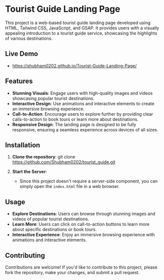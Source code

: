 # Tourist Guide Landing Page

This project is a web-based tourist guide landing page developed using HTML, Tailwind CSS, JavaScript, and GSAP. It provides users with a visually appealing introduction to a tourist guide service, showcasing the highlights of various destinations.

## Live Demo 
  - https://shubham0202.github.io/Tourist-Guide-Landing-Page/
## Features

- **Stunning Visuals**: Engage users with high-quality images and videos showcasing popular tourist destinations.
- **Interactive Design**: Use animations and interactive elements to create an immersive browsing experience.
- **Call-to-Action**: Encourage users to explore further by providing clear calls-to-action to book tours or learn more about destinations.
- **Responsive Design**: The landing page is designed to be fully responsive, ensuring a seamless experience across devices of all sizes.

## Installation

1. **Clone the repository**:
git clone https://github.com/Shubham0202/tourist_guide.git

2. **Start the Server**:

   - Since this project doesn't require a server-side component, you can simply open the `index.html` file in a web browser.

## Usage

- **Explore Destinations**: Users can browse through stunning images and videos of popular tourist destinations.
- **Learn More**: Users can click on call-to-action buttons to learn more about specific destinations or book tours.
- **Interactive Experience**: Enjoy an immersive browsing experience with animations and interactive elements.

## Contributing

Contributions are welcome! If you'd like to contribute to this project, please fork the repository, make your changes, and submit a pull request.
